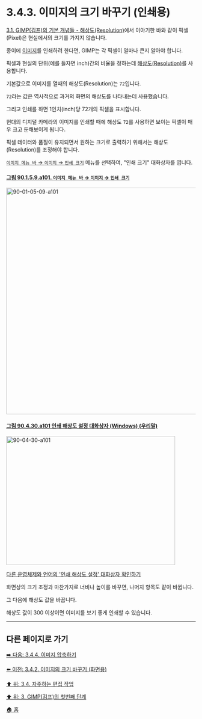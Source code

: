 # 3.4.3. 이미지의 크기 바꾸기 (인쇄용)
[3.1. GIMP(김프)의 기본 개념들 - 해상도(Resolution)](./03-01-basic-concepts.md#해상도resolution)에서 이야기한 바와 같이 픽셀(Pixel)은 현실에서의 크기를 가지지 않습니다.

종이에 [이미지](./19-glossaryx-image.md)를 인쇄하려 한다면, GIMP는 각 픽셀이 얼마나 큰지 알아야 합니다. 

픽셀과 현실의 단위(예를 들자면 inch)간의 비율을 정하는데 [해상도(Resolution)](./19-glossaryx-resolution.md)를 사용합니다. 

기본값으로 이미지를 열때의 해상도(Resolution)는 `72`입니다. 

`72`라는 값은 역사적으로 과거의 화면의 해상도를 나타내는데 사용했습니다. 

그리고 인쇄를 하면 1인치(inch)당 72개의 픽셀을 표시합니다.

현대의 디지털 카메라의 이미지를 인쇄할 때에 해상도 `72`를 사용하면 보이는 픽셀이 매우 크고 둔해보이게 됩니다. 

픽셀 데이터와 품질이 유지되면서 원하는 크기로 출력하기 위해서는 해상도(Resolution)를 조정해야 합니다. 

[`이미지 메뉴 바` → `이미지` → `인쇄 크기`](./16-06-20-00-print-size.md) 메뉴를 선택하여, "인쇄 크기" 대화상자를 엽니다. 
<a id="90-01-05-09-a101"></a>

#### [그림 90.1.5.9.a101. `이미지 메뉴 바` → `이미지` → `인쇄 크기`](./90-01-05-09-print_size.md#90-01-05-09-a101)
<img width="977" height="603" alt="90-01-05-09-a101" src="https://github.com/user-attachments/assets/d99cce28-7bf5-4256-92e8-a63181ef7a93" />

<a id="90-04-30-a101"></a>

#### [그림 90.4.30.a101 인쇄 해상도 설정 대화상자 (Windows) (우리말)](./90-04-0030-set_image_print_resolution.md#90-04-30-a101)
<img width="449" height="343" alt="90-04-30-a101" src="https://github.com/wonder13662/gimp/assets/15767104/6f4138fe-b944-4a86-bd46-9b30ddd4181c" />

[다른 운영체제와 언어의 '인쇄 해상도 설정' 대화상자 확인하기](./90-04-0030-set_image_print_resolution.md#90-04-30-a102)

화면상의 크기 조정과 마찬가지로 너비나 높이를 바꾸면, 나머지 항목도 같이 바뀝니다.

그 다음에 해상도 값을 바꿉니다.

해상도 값이 300 이상이면 이미지를 보기 좋게 인쇄할 수 있습니다.

***

## 다른 페이지로 가기

[➡️ 다음: 3.4.4. 이미지 압축하기](./03-04-04-compressing-images.md)

[⬅️ 이전: 3.4.2. 이미지의 크기 바꾸기 (화면용)](./03-04-02-change-the-size-of-an-image-for-the-screen.md)

[⬆️ 위: 3.4. 자주하는 편집 작업](./03-04-00-common-tasks.md)

[⬆️ 위: 3. GIMP(김프)의 첫번째 단계](./03-00-first-step-with-gimp.md)

[🏠 홈](./00-home.md)
